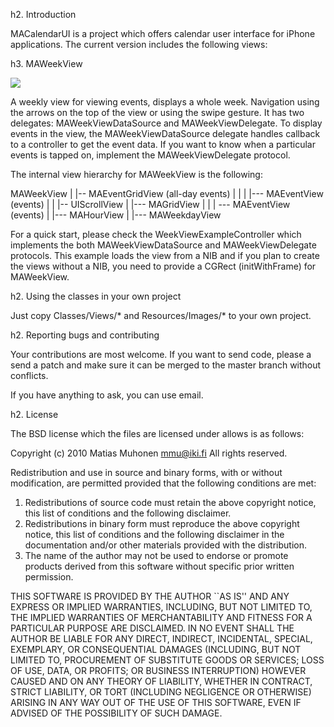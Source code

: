 h2. Introduction

MACalendarUI is a project which offers calendar user interface for iPhone applications.
The current version includes the following views:

h3. MAWeekView

![](http://www.muhonen.net/project/CalendarUI/weekview.png)

A weekly view for viewing events, displays a whole week. Navigation using the arrows on
the top of the view or using the swipe gesture. It has two delegates: MAWeekViewDataSource and
MAWeekViewDelegate. To display events in the view, the MAWeekViewDataSource delegate
handles callback to a controller to get the event data. If you want to know when a particular
events is tapped on, implement the MAWeekViewDelegate protocol.

The internal view hierarchy for MAWeekView is the following:

MAWeekView
  |
  |-- MAEventGridView           (all-day events)
  |     |
  |     |--- MAEventView        (events)
  |
  |
  |-- UIScrollView
        |
        |--- MAGridView
        |      |
        |      --- MAEventView   (events)
        |
        |--- MAHourView
        |
        |--- MAWeekdayView

For a quick start, please check the WeekViewExampleController which implements the both
MAWeekViewDataSource and MAWeekViewDelegate protocols. This example loads the view
from a NIB and if you plan to create the views without a NIB, you need to provide
a CGRect (initWithFrame) for MAWeekView.

h2. Using the classes in your own project

Just copy Classes/Views/* and Resources/Images/* to your own project.

h2. Reporting bugs and contributing

Your contributions are most welcome. If you want to send code, please a send
a patch and make sure it can be merged to the master branch without conflicts.

If you have anything to ask, you can use email.

h2. License

The BSD license which the files are licensed under allows is as follows:

Copyright (c) 2010 Matias Muhonen <mmu@iki.fi>
All rights reserved.

Redistribution and use in source and binary forms, with or without
modification, are permitted provided that the following conditions
are met:
1. Redistributions of source code must retain the above copyright
   notice, this list of conditions and the following disclaimer.
2. Redistributions in binary form must reproduce the above copyright
   notice, this list of conditions and the following disclaimer in the
   documentation and/or other materials provided with the distribution.
3. The name of the author may not be used to endorse or promote products
   derived from this software without specific prior written permission.

THIS SOFTWARE IS PROVIDED BY THE AUTHOR ``AS IS'' AND ANY EXPRESS OR
IMPLIED WARRANTIES, INCLUDING, BUT NOT LIMITED TO, THE IMPLIED WARRANTIES
OF MERCHANTABILITY AND FITNESS FOR A PARTICULAR PURPOSE ARE DISCLAIMED.
IN NO EVENT SHALL THE AUTHOR BE LIABLE FOR ANY DIRECT, INDIRECT,
INCIDENTAL, SPECIAL, EXEMPLARY, OR CONSEQUENTIAL DAMAGES (INCLUDING, BUT
NOT LIMITED TO, PROCUREMENT OF SUBSTITUTE GOODS OR SERVICES; LOSS OF USE,
DATA, OR PROFITS; OR BUSINESS INTERRUPTION) HOWEVER CAUSED AND ON ANY
THEORY OF LIABILITY, WHETHER IN CONTRACT, STRICT LIABILITY, OR TORT
(INCLUDING NEGLIGENCE OR OTHERWISE) ARISING IN ANY WAY OUT OF THE USE OF
THIS SOFTWARE, EVEN IF ADVISED OF THE POSSIBILITY OF SUCH DAMAGE.
